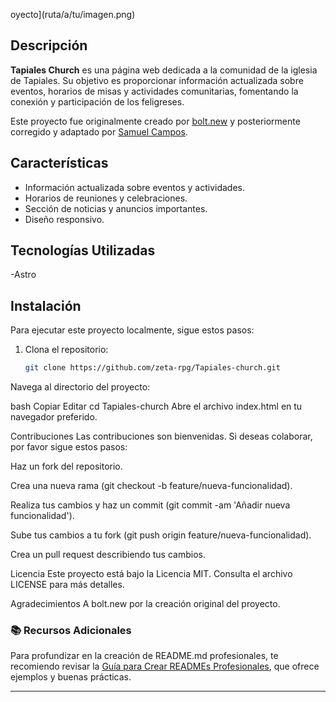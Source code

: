 oyecto](ruta/a/tu/imagen.png)

## Descripción

**Tapiales Church** es una página web dedicada a la comunidad de la iglesia de Tapiales. Su objetivo es proporcionar información actualizada sobre eventos, horarios de misas y actividades comunitarias, fomentando la conexión y participación de los feligreses.

Este proyecto fue originalmente creado por [bolt.new](https://bolt.new) y posteriormente corregido y adaptado por [Samuel Campos]((https://github.com/zeta-rpg)).

## Características

- Información actualizada sobre eventos y actividades.
- Horarios de reuniones y celebraciones.
- Sección de noticias y anuncios importantes.
- Diseño responsivo.

## Tecnologías Utilizadas

-Astro

## Instalación

Para ejecutar este proyecto localmente, sigue estos pasos:

1. Clona el repositorio:

   ```bash
   git clone https://github.com/zeta-rpg/Tapiales-church.git
Navega al directorio del proyecto:

bash
Copiar
Editar
cd Tapiales-church
Abre el archivo index.html en tu navegador preferido.

Contribuciones
Las contribuciones son bienvenidas. Si deseas colaborar, por favor sigue estos pasos:

Haz un fork del repositorio.

Crea una nueva rama (git checkout -b feature/nueva-funcionalidad).

Realiza tus cambios y haz un commit (git commit -am 'Añadir nueva funcionalidad').

Sube tus cambios a tu fork (git push origin feature/nueva-funcionalidad).

Crea un pull request describiendo tus cambios.

Licencia
Este proyecto está bajo la Licencia MIT. Consulta el archivo LICENSE para más detalles.

Agradecimientos
A bolt.new por la creación original del proyecto.

### 📚 Recursos Adicionales

Para profundizar en la creación de README.md profesionales, te recomiendo revisar la [Guía para Crear READMEs Profesionales](https://github.com/Organization-DevXP/Guia-para-crear-READMEs-Profesionales), que ofrece ejemplos y buenas prácticas.

---
